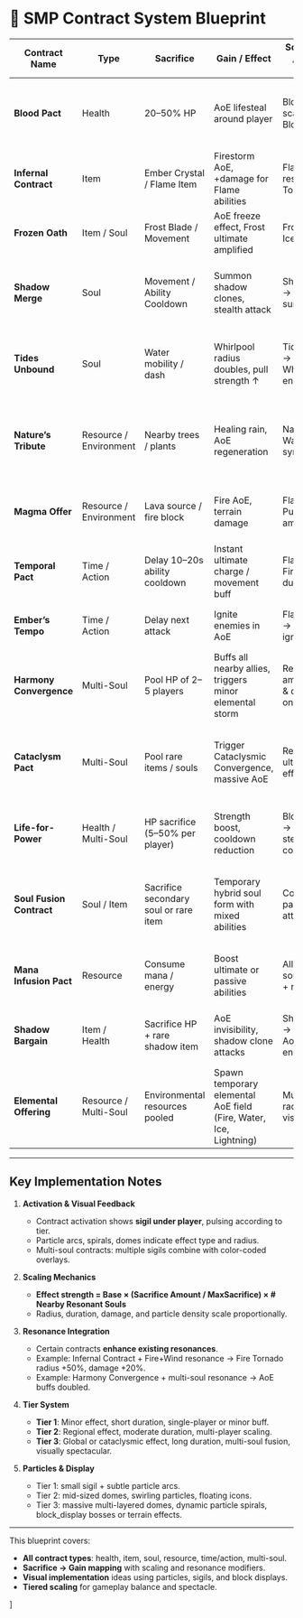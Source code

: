 
# 🌌 SMP Contract System Blueprint

| Contract Name            | Type                   | Sacrifice                             | Gain / Effect                                                     | Soul Interaction / Resonance Modifier                     | Particle / Display Ideas                                          | Tier / Duration |
| ------------------------ | ---------------------- | ------------------------------------- | ----------------------------------------------------------------- | --------------------------------------------------------- | ----------------------------------------------------------------- | --------------- |
| **Blood Pact**           | Health                 | 20–50% HP                             | AoE lifesteal around player                                       | Blood soul: heals scale + nearby Blood souls              | Red sigil under player, pulsing crimson rings                     | Tier 1, 10s     |
| **Infernal Contract**    | Item                   | Ember Crystal / Flame Item            | Firestorm AoE, +damage for Flame abilities                        | Flame+Wind resonance → Fire Tornado radius ↑              | Flaming circle sigil, fire arcs, smoke trails                     | Tier 2, 15s     |
| **Frozen Oath**          | Item / Soul            | Frost Blade / Movement                | AoE freeze effect, Frost ultimate amplified                       | Frost+Silence → Ice Fog extended                          | Blue runes on ground, icy particle dome                           | Tier 2, 12s     |
| **Shadow Merge**         | Soul                   | Movement / Ability Cooldown           | Summon shadow clones, stealth attack                              | Shadow+Trickery → clones + AoE surprise attack            | Dark mist, ephemeral armorstand clones, shadow trails             | Tier 2, 8s      |
| **Tides Unbound**        | Soul                   | Water mobility / dash                 | Whirlpool radius doubles, pull strength ↑                         | Tides+Lightning → Electrified Whirlpool enhanced          | Spiral bubble particles, prismarine block wave display            | Tier 2, 10s     |
| **Nature’s Tribute**     | Resource / Environment | Nearby trees / plants                 | Healing rain, AoE regeneration                                    | Nature+Tides → Water + Healing synergy                    | Green aura particles, floating leaves, water ripple block display | Tier 1, 8s      |
| **Magma Offer**          | Resource / Environment | Lava source / fire block              | Fire AoE, terrain damage                                          | Flame+Order → Purge Flames amplified                      | Lava eruptions, flame arcs, smoke spirals                         | Tier 2, 10s     |
| **Temporal Pact**        | Time / Action          | Delay 10–20s ability cooldown         | Instant ultimate charge / movement buff                           | Flame+Wind → Fire Tornado duration ↑                      | Golden clock sigil, light-speed streak particles                  | Tier 1, 5s      |
| **Ember’s Tempo**        | Time / Action          | Delay next attack                     | Ignite enemies in AoE                                             | Flame+Trickery → clone dash ignite                        | Flickering ember particles, flame trails                          | Tier 1, 6s      |
| **Harmony Convergence**  | Multi-Soul             | Pool HP of 2–5 players                | Buffs all nearby allies, triggers minor elemental storm           | Resonance: amplifies radius & duration based on # players | Multi-colored aura rings, swirling elemental arcs                 | Tier 2, 12s     |
| **Cataclysm Pact**       | Multi-Soul             | Pool rare items / souls               | Trigger Cataclysmic Convergence, massive AoE                      | Resonance: ultimate fusion effect scales                  | Layered swirling domes, fire+water arcs, shadow spikes            | Tier 3, 15–20s  |
| **Life-for-Power**       | Health / Multi-Soul    | HP sacrifice (5–50% per player)       | Strength boost, cooldown reduction                                | Blood+Shadow → lifesteal + stealth attack combo           | Red-black particle rings, pulsing glow sigils                     | Tier 2, 10s     |
| **Soul Fusion Contract** | Soul / Item            | Sacrifice secondary soul or rare item | Temporary hybrid soul form with mixed abilities                   | Compatible soul pairs unlock joint attacks                | Floating dual-sigil display, swirling dual-element particles      | Tier 3, 12–15s  |
| **Mana Infusion Pact**   | Resource               | Consume mana / energy                 | Boost ultimate or passive abilities                               | All elemental souls → damage + radius increase            | Floating mana orbs, shimmering particle dome                      | Tier 1–2, 8–10s |
| **Shadow Bargain**       | Item / Health          | Sacrifice HP + rare shadow item       | AoE invisibility, shadow clone attacks                            | Shadow+Trickery → stealth and AoE enhancement             | Dark mist dome, shadow clone armorstands                          | Tier 3, 12s     |
| **Elemental Offering**   | Resource / Multi-Soul  | Environmental resources pooled        | Spawn temporary elemental AoE field (Fire, Water, Ice, Lightning) | Multi-soul: radius scales, visual intensity ↑             | Elemental particle arcs, block displays of terrain effect         | Tier 2, 10–12s  |

---

## **Key Implementation Notes**

1. **Activation & Visual Feedback**

   * Contract activation shows **sigil under player**, pulsing according to tier.
   * Particle arcs, spirals, domes indicate effect type and radius.
   * Multi-soul contracts: multiple sigils combine with color-coded overlays.

2. **Scaling Mechanics**

   * **Effect strength = Base × (Sacrifice Amount / MaxSacrifice) × # Nearby Resonant Souls**
   * Radius, duration, damage, and particle density scale proportionally.

3. **Resonance Integration**

   * Certain contracts **enhance existing resonances**.
   * Example: Infernal Contract + Fire+Wind resonance → Fire Tornado radius +50%, damage +20%.
   * Example: Harmony Convergence + multi-soul resonance → AoE buffs doubled.

4. **Tier System**

   * **Tier 1**: Minor effect, short duration, single-player or minor buff.
   * **Tier 2**: Regional effect, moderate duration, multi-player scaling.
   * **Tier 3**: Global or cataclysmic effect, long duration, multi-soul fusion, visually spectacular.

5. **Particles & Display**

   * Tier 1: small sigil + subtle particle arcs.
   * Tier 2: mid-sized domes, swirling particles, floating icons.
   * Tier 3: massive multi-layered domes, dynamic particle spirals, block_display bosses or terrain effects.

---

This blueprint covers:

* **All contract types**: health, item, soul, resource, time/action, multi-soul.
* **Sacrifice → Gain mapping** with scaling and resonance modifiers.
* **Visual implementation** ideas using particles, sigils, and block displays.
* **Tiered scaling** for gameplay balance and spectacle.

]